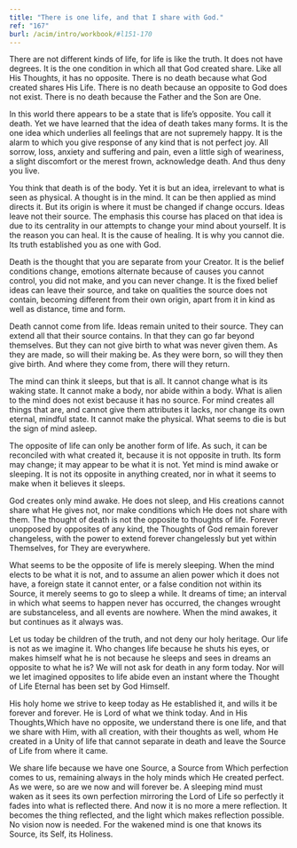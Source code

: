 ```yaml
---
title: "There is one life, and that I share with God."
ref: "167"
burl: /acim/intro/workbook/#l151-170
---
```


There are not different kinds of life, for life is like the truth. It
does not have degrees. It is the one condition in which all that God
created share. Like all His Thoughts, it has no opposite. There is no
death because what God created shares His Life. There is no death
because an opposite to God does not exist. There is no death because the
Father and the Son are One.

In this world there appears to be a state that is life’s opposite. You
call it death. Yet we have learned that the idea of death takes many
forms. It is the one idea which underlies all feelings that are not
supremely happy. It is the alarm to which you give response of any kind
that is not perfect joy. All sorrow, loss, anxiety and suffering and
pain, even a little sigh of weariness, a slight discomfort or the merest
frown, acknowledge death. And thus deny you live.

You think that death is of the body. Yet it is but an idea, irrelevant
to what is seen as physical. A thought is in the mind. It can be then
applied as mind directs it. But its origin is where it must be changed
if change occurs. Ideas leave not their source. The emphasis this course
has placed on that idea is due to its centrality in our attempts to
change your mind about yourself. It is the reason you can heal. It is
the cause of healing. It is why you cannot die. Its truth established
you as one with God.

Death is the thought that you are separate from your Creator. It is the
belief conditions change, emotions alternate because of causes you
cannot control, you did not make, and you can never change. It is the
fixed belief ideas can leave their source, and take on qualities the
source does not contain, becoming different from their own origin, apart
from it in kind as well as distance, time and form.

Death cannot come from life. Ideas remain united to their source. They
can extend all that their source contains. In that they can go far
beyond themselves. But they can not give birth to what was never given
them. As they are made, so will their making be. As they were born, so
will they then give birth. And where they come from, there will they
return.

The mind can think it sleeps, but that is all. It cannot change what is
its waking state. It cannot make a body, nor abide within a body. What
is alien to the mind does not exist because it has no source. For mind
creates all things that are, and cannot give them attributes it lacks,
nor change its own eternal, mindful state. It cannot make the physical.
What seems to die is but the sign of mind asleep.

The opposite of life can only be another form of life. As such, it can
be reconciled with what created it, because it is not opposite in truth.
Its form may change; it may appear to be what it is not. Yet mind is
mind awake or sleeping. It is not its opposite in anything created, nor
in what it seems to make when it believes it sleeps.

God creates only mind awake. He does not sleep, and His creations cannot
share what He gives not, nor make conditions which He does not share
with them. The thought of death is not the opposite to thoughts of life.
Forever unopposed by opposites of any kind, the Thoughts of God remain
forever changeless, with the power to extend forever changelessly but
yet within Themselves, for They are everywhere.

What seems to be the opposite of life is merely sleeping. When the mind
elects to be what it is not, and to assume an alien power which it does
not have, a foreign state it cannot enter, or a false condition not
within its Source, it merely seems to go to sleep a while. It dreams of
time; an interval in which what seems to happen never has occurred, the
changes wrought are substanceless, and all events are nowhere. When the
mind awakes, it but continues as it always was.

Let us today be children of the truth, and not deny our holy heritage.
Our life is not as we imagine it. Who changes life because he shuts his
eyes, or makes himself what he is not because he sleeps and sees in
dreams an opposite to what he is? We will not ask for death in any form
today. Nor will we let imagined opposites to life abide even an instant
where the Thought of Life Eternal has been set by God Himself.

His holy home we strive to keep today as He established it, and wills it
be forever and forever. He is Lord of what we think today. And in His
Thoughts,Which have no opposite, we understand there is one life, and
that we share with Him, with all creation, with their
thoughts as well, whom He created in a Unity of life that cannot
separate in death and leave the Source of Life from where it came.

We share life because we have one Source, a Source from Which perfection
comes to us, remaining always in the holy minds which He created
perfect. As we were, so are we now and will forever be. A sleeping mind
must waken as it sees its own perfection mirroring the Lord of Life so
perfectly it fades into what is reflected there. And now it is no more a
mere reflection. It becomes the thing reflected, and the light which
makes reflection possible. No vision now is needed. For the wakened mind
is one that knows its Source, its Self, its Holiness.

